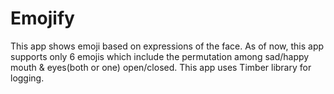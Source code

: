 # Emojify

This app shows emoji based on expressions of the face. As of now, this app supports only 6 emojis which include the permutation among sad/happy mouth & eyes(both or one) open/closed.
This app uses Timber library for logging.
